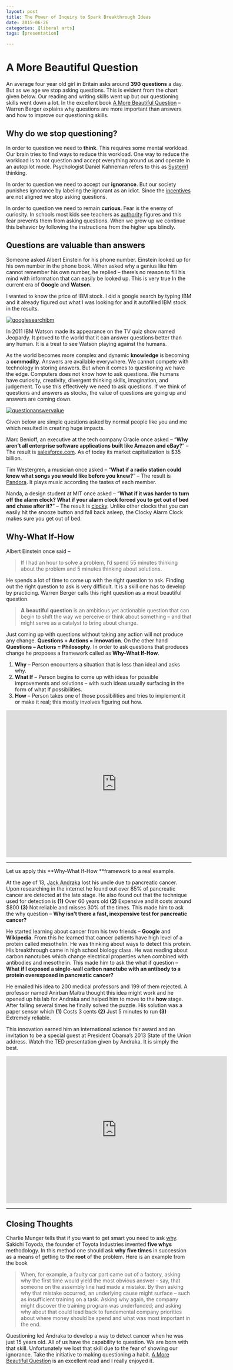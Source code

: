 ```yaml
---
layout: post
title: The Power of Inquiry to Spark Breakthrough Ideas 
date: 2015-06-26
categories: [liberal arts]
tags: [presentation]

---
```



A More Beautiful Question 
=========================

An average four year old girl in Britain asks around **390**
**questions** a day. But as we age we stop asking questions. This is
evident from the chart given below. Our reading and writing skills went
up but our questioning skills went down a lot. In the excellent book [A
More Beautiful
Question](http://www.amazon.com/More-Beautiful-Question-Inquiry-Breakthrough/dp/1620401452)
– Warren Berger explains why questions are more important than answers
and how to improve our questioning skills.


Why do we stop questioning?
---------------------------

In order to question we need to **think**. This requires some mental
workload. Our brain tries to find ways to reduce this workload. One way
to reduce the workload is to not question and accept everything around
us and operate in an autopilot mode. Psychologist Daniel Kahneman refers
to this as
[System1](https://janav.wordpress.com/2013/06/04/association/ "Association")
thinking.

In order to question we need to accept our **ignorance**. But our
society punishes ignorance by labeling the ignorant as an idiot. Since
the
[incentives](https://janav.wordpress.com/2013/04/05/incentives/ "Incentives")
are not aligned we stop asking questions.

In order to question we need to remain **curious**. Fear is the enemy of
curiosity. In schools most kids see teachers as
[authority](https://janav.wordpress.com/2013/05/24/authority/ "Authority")
figures and this fear prevents them from asking questions. When we grow
up we continue this behavior by following the instructions from the
higher ups blindly.

Questions are valuable than answers
-----------------------------------

Someone asked Albert Einstein for his phone number. Einstein looked up
for his own number in the phone book. When asked why a genius like him
cannot remember his own number, he replied – there’s no reason to fill
his mind with information that can easily be looked up. This is very
true In the current era of **Google** and **Watson**.

I wanted to know the price of IBM stock. I did a google search by typing
IBM and it already figured out what I was looking for and it autofilled
IBM stock in the results.

[![googlesearchibm](https://janav.files.wordpress.com/2014/03/googlesearchibm.jpg?w=700&h=134)](https://janav.files.wordpress.com/2014/03/googlesearchibm.jpg)

In 2011 IBM Watson made its appearance on the TV quiz show named
Jeopardy. It proved to the world that it can answer questions better
than any human. It is a treat to see Watson playing against the humans.

As the world becomes more complex and dynamic **knowledge** is becoming
a **commodity**. Answers are available everywhere. We cannot compete
with technology in storing answers. But when it comes to questioning we
have the edge. Computers does not know how to ask questions. We humans
have curiosity, creativity, divergent thinking skills, imagination, and
judgement. To use this effectively we need to ask questions. If we think
of questions and answers as stocks, the value of questions are going up
and answers are coming down.

[![questionanswervalue](https://janav.files.wordpress.com/2014/03/questionanswervalue.jpg?w=500&h=400)](https://janav.files.wordpress.com/2014/03/questionanswervalue.jpg)

Given below are simple questions asked by normal people like you and me
which resulted in creating huge impacts.

Marc Benioff, an executive at the tech company Oracle once asked –
“**Why aren’t all enterprise software applications built like Amazon and
eBay?**” – The result is [salesforce.com](http://www.salesforce.com/).
As of today its market capitalization is \$35 billion.

Tim Westergren, a musician once asked – “**What if a radio station could
know what songs you would like before you knew?**” – The result is
[Pandora](http://www.pandora.com/). It plays music according the tastes
of each member.

Nanda, a design student at MIT once asked – “**What if it was harder to
turn off the alarm clock? What if your alarm clock forced you to get out
of bed and chase after it?**” – The result is
[clocky](http://www.nandahome.com/). Unlike other clocks that you can
easily hit the snooze button and fall back asleep, the Clocky Alarm
Clock makes sure you get out of bed.

Why-What If-How
---------------

Albert Einstein once said – 

> If I had an hour to solve a problem, I’d spend 55 minutes thinking about the problem and 5 minutes thinking about solutions. 

He spends a lot of time to come up with the right question to
ask. Finding out the right question to ask is very difficult. It is a
skill one has to develop by practicing. Warren Berger calls this right
question as a most beautiful question.

> **A** **beautiful** **question** is an ambitious yet actionable
> question that can begin to shift the way we perceive or think about
> something – and that might serve as a catalyst to bring about change.

Just coming up with questions without taking any action will not produce
any change. **Questions + Actions = Innovation**. On the other hand
**Questions – Actions = Philosophy**. In order to ask questions that
produces change he proposes a framework called as **Why-What If-How**.

1.  **Why** – Person encounters a situation that is less than ideal and
    asks why.
2.  **What If** – Person begins to come up with ideas for possible
    improvements and solutions – with such ideas usually surfacing in
    the form of what If possibilities.
3.  **How** – Person takes one of those possibilities and tries to
    implement it or make it real; this mostly involves figuring out how.

<iframe width="600" height="400" src="https://www.youtube.com/embed/UKCJEJzEf5I" frameborder="0" allowfullscreen></iframe>

---

Let us apply this **Why-What If-How **framework to a real example.

At the age of 13, [Jack
Andraka](http://en.wikipedia.org/wiki/Jack_Andraka) lost his uncle due
to pancreatic cancer. Upon researching in the internet he found out over
85% of pancreatic cancer are detected at the late stage. He also found
out that the technique used for detection is **(1)** Over 60 years old
**(2)** Expensive and it costs around $800 **(3)** Not reliable and
misses 30% of the times. This made him to ask the why question – **Why
isn’t there a fast, inexpensive test for pancreatic cancer?**

He started learning about cancer from his two friends – **Google** and
**Wikipedia**. From this he learned that cancer patients have high level
of a protein called mesothelin. He was thinking about ways to detect
this protein. His breakthrough came in high school biology class. He was
reading about carbon nanotubes which change electrical properties when
combined with antibodies and mesothelin. This made him to ask the what
if question – **What if I exposed a single-wall carbon nanotube with an
antibody to a protein overexposed in pancreatic cancer?**

He emailed his idea to 200 medical professors and 199 of them rejected.
A professor named Anirban Maitra thought this idea might work and he
opened up his lab for Andraka and helped him to move to the **how**
stage. After failing several times he finally solved the puzzle. His
solution was a paper sensor which **(1)** Costs 3 cents **(2)** Just 5
minutes to run **(3)** Extremely reliable.

This innovation earned him an international science fair award and an
invitation to be a special guest at President Obama’s 2013 State of the
Union address. Watch the TED presentation given by Andraka. It is simply
the best.

<iframe width="600" height="400" src="https://www.youtube.com/embed/g-ycQufrgK4" frameborder="0" allowfullscreen></iframe>

---

Closing Thoughts
----------------

Charlie Munger tells that if you want to get smart you need to ask
[why](https://janav.wordpress.com/2013/06/09/why/ "Why?"). Sakichi
Toyoda, the founder of Toyota Industries invented **five whys**
methodology. In this method one should ask **why** **five times** in
succession as a means of getting to the **root** of the problem. Here is
an example from the book

> When, for example, a faulty car part came out of a factory, asking why
> the first time would yield the most obvious answer – say, that someone
> on the assembly line had made a mistake. By then asking why that
> mistake occurred, an underlying cause might surface – such as
> insufficient training on a task. Asking why again, the company might
> discover the training program was underfunded; and asking why about
> that could lead back to fundamental company priorities about where
> money should be spend and what was most important in the end.

Questioning led Andraka to develop a way to detect cancer when he was
just 15 years old. All of us have the capability to question. We are
born with that skill. Unfortunately we lost that skill due to the fear
of showing our ignorance. Take the initiative to making questioning a
habit. [A More Beautiful
Question](http://www.amazon.com/More-Beautiful-Question-Inquiry-Breakthrough/dp/1620401452) is
an excellent read and I really enjoyed it.

